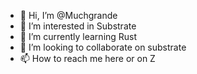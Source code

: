 - 👋 Hi, I’m @Muchgrande
- 👀 I’m interested in Substrate
- 🌱 I’m currently learning Rust
- 💞️ I’m looking to collaborate on substrate
- 📫 How to reach me here or on Z

<!---
Muchgrande/Muchgrande is a ✨ special ✨ repository because its `README.md` (this file) appears on your GitHub profile.
You can click the Preview link to take a look at your changes.
--->
